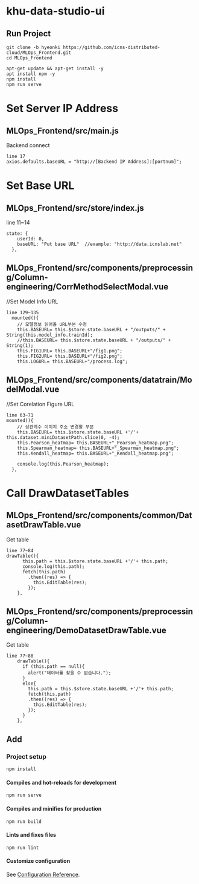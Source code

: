 # khu-data-studio-ui
## Run Project
```
git clone -b hyeonki https://github.com/icns-distributed-cloud/MLOps_Frontend.git
cd MLOps_Frontend

apt-get update && apt-get install -y
apt install npm -y
npm install
npm run serve
```

# Set Server IP Address
## MLOps_Frontend/src/main.js
Backend connect
```
line 17
axios.defaults.baseURL = "http://[Backend IP Address]:[portnum]";
```

# Set Base URL
## MLOps_Frontend/src/store/index.js
line 11~14
```
state: {
    userId: 0,
    baseURL: "Put base URL"  //example: "http://data.icnslab.net"
  },
```
## MLOps_Frontend/src/components/preprocessing/Column-engineering/CorrMethodSelectModal.vue
//Set Model Info URL
```
line 129~135
  mounted(){
    // 모델정보 읽어올 URL부분 수정
    this.BASEURL= this.$store.state.baseURL + "/outputs/" + String(this.model_info.trainId);
    //this.BASEURL= this.$store.state.baseURL + "/outputs/" + String(1);
    this.FIG1URL= this.BASEURL+"/fig1.png";
    this.FIG2URL= this.BASEURL+"/fig2.png";
    this.LOGURL= this.BASEURL+"/process.log";
```
## MLOps_Frontend/src/components/datatrain/ModelModal.vue

//Set Corelation Figure URL
```
line 63~71
mounted(){
    // 상관계수 이미지 주소 변경할 부분
    this.BASEURL= this.$store.state.baseURL +'/'+ this.dataset.miniDatasetPath.slice(0, -4);
    this.Pearson_heatmap= this.BASEURL+"_Pearson_heatmap.png";
    this.Spearman_heatmap= this.BASEURL+"_Spearman_heatmap.png";
    this.Kendall_heatmap= this.BASEURL+"_Kendall_heatmap.png";

    console.log(this.Pearson_heatmap);
  },
```

# Call DrawDatasetTables
## MLOps_Frontend/src/components/common/DatasetDrawTable.vue
Get table
```
line 77~84
drawTable(){
      this.path = this.$store.state.baseURL +'/'+ this.path;
      console.log(this.path);
      fetch(this.path)
        .then((res) => {
          this.EditTable(res);
        });
    },
```
## MLOps_Frontend/src/components/preprocessing/Column-engineering/DemoDatasetDrawTable.vue
Get table
```
line 77~88
    drawTable(){
      if (this.path == null){
        alert("데이터를 찾을 수 없습니다.");  
      }
      else{
        this.path = this.$store.state.baseURL +'/'+ this.path;
        fetch(this.path)
        .then((res) => {
          this.EditTable(res);
        });
      }
    },
```

## Add
### Project setup
```
npm install
```

#### Compiles and hot-reloads for development
```
npm run serve
```

#### Compiles and minifies for production
```
npm run build
```

#### Lints and fixes files
```
npm run lint
```

#### Customize configuration
See [Configuration Reference](https://cli.vuejs.org/config/).
